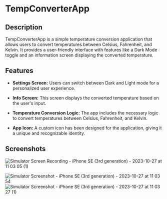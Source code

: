 # TempConverterApp

## Description

TempConverterApp is a simple temperature conversion application that allows users to convert temperatures between Celsius, Fahrenheit, and Kelvin. It provides a user-friendly interface with features like a Dark Mode toggle and an information screen displaying the converted temperature.

## Features

- **Settings Screen:** Users can switch between Dark and Light mode for a personalized user experience.

- **Info Screen:** This screen displays the converted temperature based on the user's input.

- **Temperature Conversion Logic:** The app includes the necessary logic to convert temperatures between Celsius, Fahrenheit, and Kelvin.

- **App Icon:** A custom icon has been designed for the application, giving it a unique and recognizable identity.


## Screenshots

![Simulator Screen Recording - iPhone SE (3rd generation) - 2023-10-27 at 11 03 05 (1)](https://github.com/StasyaOmak/TempConverterApp/assets/127408467/9d9fd24f-76bb-4e72-b208-44ab90a97144)  

![Simulator Screenshot - iPhone SE (3rd generation) - 2023-10-27 at 11 03 54](https://github.com/StasyaOmak/TempConverterApp/assets/127408467/a4db02e9-bb10-4a90-84ea-9fb2ff17663d) ![Simulator Screenshot - iPhone SE (3rd generation) - 2023-10-27 at 11 03 27 (1)](https://github.com/StasyaOmak/TempConverterApp/assets/127408467/629d3e92-1af5-4ba6-9158-8e39903d5463)

